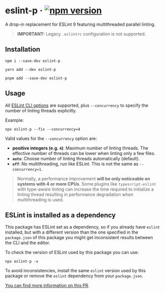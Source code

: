 # eslint-p · [![npm version][npm badge]][npm URL]

A drop-in replacement for ESLint 9 featuring multithreaded parallel linting.

> **IMPORTANT:** Legacy `.eslintrc` configuration is not supported.

## Installation

```shell
npm i --save-dev eslint-p
```

```shell
yarn add --dev eslint-p
```

```shell
pnpm add --save-dev eslint-p
```

## Usage

All [ESLint CLI options](https://eslint.org/docs/latest/use/command-line-interface#options) are supported, plus `--concurrency` to specify the number of linting threads explicitly.

Example:

```shell
npx eslint-p --fix --concurrency=4
```

Valid values for the `--concurrency` option are:

* **positive integers (e.g. `4`)**:
  Maximum number of linting threads. The effective number of threads can be lower when linting only a few files.
* **`auto`**:
  Choose number of linting threads automatically (default).
* **`off`**:
  No multithreading, run like ESLint. This is not the same as `--concurrency=1`.

> Normally, a performance improvement **will be only noticeable on systems with 4 or more CPUs**.
> Some plugins like `typescript-eslint` with type-aware linting can increase the time required to initialize a linting thread resulting in performance degradation when multithreading is used.

## ESLint is installed as a dependency

This package has ESLint set as a dependency, so if you already have `eslint` installed, but with a different version than the one specified in the `package.json` of this package you might get inconsistent results between the CLI and the editor.

To check the version of ESLint used by this package you can use:

```shell
npx eslint-p -v
```

To avoid inconsistencies, install the same `eslint` version used by this package or remove the `eslint` dependency from your `package.json`.

[You can find more information on this PR](https://github.com/origin-1/eslint-p/pull/1).

[npm badge]: https://img.shields.io/npm/v/eslint-p?logo=npm
[npm URL]: https://www.npmjs.com/package/eslint-p

